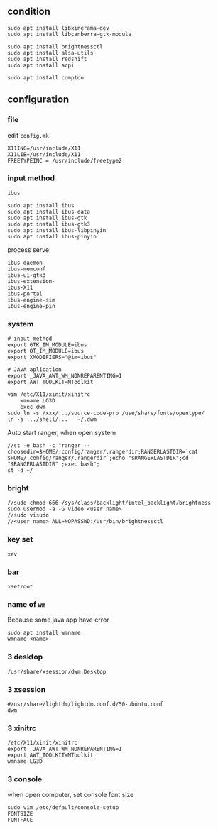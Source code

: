 ##  condition
```shell
sudo apt install libxinerama-dev
sudo apt install libcanberra-gtk-module

sudo apt install brightnessctl
sudo apt install alsa-utils
sudo apt install redshift
sudo apt install acpi

sudo apt install compton
```

##  configuration
###   file
edit `config.mk` 
```shell
X11INC=/usr/include/X11
X11LIB=/usr/include/X11
FREETYPEINC = /usr/include/freetype2
```

###   input method
`ibus` 
```shell
sudo apt install ibus
sudo apt install ibus-data
sudo apt install ibus-gtk
sudo apt install ibus-gtk3
sudo apt install ibus-libpinyin
sudo apt install ibus-pinyin
```
process serve:
```shell
ibus-daemon
ibus-memconf
ibus-ui-gtk3
ibus-extension-
ibus-X11
ibus-portal
ibus-engine-sim
ibus-engine-pin
```

###   system
```shell
# input method
export GTK_IM_MODULE=ibus
export QT_IM_MODULE=ibus
export XMODIFIERS="@im=ibus"

# JAVA aplication
export _JAVA_AWT_WM_NONREPARENTING=1
export AWT_TOOLKIT=MToolkit
```

```shell
vim /etc/X11/xinit/xinitrc
	wmname LG3D
	exec dwm
sudo ln -s /xxx/.../source-code-pro /use/share/fonts/opentype/
ln -s .../shell/...   ~/.dwm
```

Auto start ranger, when open system
```shell
//st -e bash -c "ranger --choosedir=$HOME/.config/ranger/.rangerdir;RANGERLASTDIR=`cat $HOME/.config/ranger/.rangerdir`;echo "$RANGERLASTDIR";cd "$RANGERLASTDIR" ;exec bash";
st -d ~/  
```

###   bright
```shell
//sudo chmod 666 /sys/class/backlight/intel_backlight/brightness
sudo usermod -a -G video <user name>
//sudo visudo
//<user name> ALL=NOPASSWD:/usr/bin/brightnessctl
```

###   key set
```shell
xev
```

###   bar
```shell
xsetroot
```

###   name of `wm` 
Because some java app have error
```shell
sudo apt install wmname
wmname <name>
```

### 3  desktop
```shell
/usr/share/xsession/dwm.Desktop
```

### 3  xsession
```shell
#/usr/share/lightdm/lightdm.conf.d/50-ubuntu.conf
dwm
```

### 3  xinitrc
```shell
/etc/X11/xinit/xinitrc
export _JAVA_AWT_WM_NONREPARENTING=1
export AWT_TOOLKIT=MToolkit
wmname LG3D
```



### 3  console
when open computer, set console font size
```shell
sudo vim /etc/default/console-setup
FONTSIZE
FONTFACE
```





